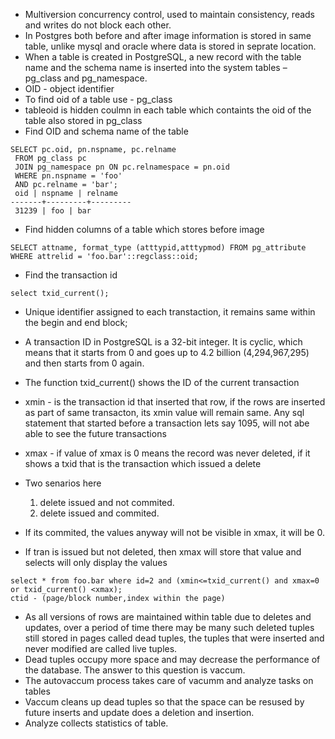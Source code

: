- Multiversion concurrency control, used to maintain consistency, reads and writes do not block each other.
- In Postgres both before and after image information is stored in same table, unlike mysql and oracle where data is stored in seprate location.
- When a table is created in PostgreSQL, a new record with the table name and the schema name is inserted into the system tables – pg_class and pg_namespace.
- OID - object identifier 
- To find oid of a table use - pg_class
- tableoid is hidden coulmn in each table which containts the oid of the table also stored in pg_class
- Find OID and schema name of the table
```
SELECT pc.oid, pn.nspname, pc.relname
 FROM pg_class pc
 JOIN pg_namespace pn ON pc.relnamespace = pn.oid
 WHERE pn.nspname = 'foo'
 AND pc.relname = 'bar';
 oid | nspname | relname
-------+---------+---------
 31239 | foo | bar
 ```
- Find hidden columns of a table which stores before image
```
SELECT attname, format_type (atttypid,atttypmod) FROM pg_attribute
WHERE attrelid = 'foo.bar'::regclass::oid;
```
- Find the transaction id
```
select txid_current();
```
- Unique identifier assigned to each transtaction, it remains same within the begin and end block;
- A transaction ID in PostgreSQL is a 32-bit integer. It is cyclic, which means that it
  starts from 0 and goes up to 4.2 billion (4,294,967,295) and then starts from 0 again.
- The function txid_current() shows the ID of the current transaction
- xmin - is the transaction id that inserted that row, if the rows are inserted as part of same transacton, its xmin value will remain same.
  Any sql statement that started before a transaction lets say 1095, will not abe able to see the future transactions
- xmax - if value of xmax is 0 means the record was never deleted, if it shows a txid that is the transaction which issued a delete

- Two senarios here 
  1) delete issued and not commited.
  2) delete issued and commited.
- If its commited, the values anyway will not be visible in xmax, it will be 0.
- If tran is issued but not deleted, then xmax will store that value and selects will only display the values
```
select * from foo.bar where id=2 and (xmin<=txid_current() and xmax=0 or txid_current() <xmax);
ctid - (page/block number,index within the page)
```
- As all versions of rows are maintained within table due to deletes and updates,
  over a period of time there may be many such deleted tuples still stored in pages
  called dead tuples, the tuples that were inserted and never modified are called live tuples.
- Dead tuples occupy more space and may decrease the performance of the database. The answer to this question is vaccum.
- The autovaccum process takes care of vacumm and analyze tasks on tables 
- Vaccum cleans up dead tuples so that the space can be resused by future inserts and update does a deletion and insertion.
- Analyze collects statistics of table.






